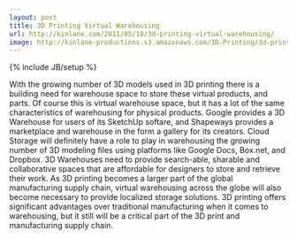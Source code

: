 ```yaml
---
layout: post
title: 3D Printing Virtual Warehousing
url: http://kinlane.com/2011/05/18/3d-printing-virtual-warehousing/
image: http://kinlane-productions.s3.amazonaws.com/3D-Printing/3d-printing-warehousing.jpg
---
```

{% include JB/setup %}
<p>
     With the growing number of 3D models used in 3D printing there is a building need for warehouse space to store these virtual products, and parts. Of course this is virtual warehouse space, but it has a lot of the same characteristics of warehousing for physical products. Google provides a 3D Warehouse for users of its SketchUp softare, and Shapeways provides a marketplace and warehouse in the form a gallery for its creators. Cloud Storage will definitely have a role to play in warehousing the growing number of 3D modeling files using platforms like Google Docs, Box.net, and Dropbox. 3D Warehouses need to provide search-able, sharable and collaborative spaces that are affordable for designers to store and retrieve their work. As 3D printing becomes a larger part of the global manufacturing supply chain, virtual warehousing across the globe will also become necessary to provide localized storage solutions. 3D printing offers significant advantages over traditional manufacturing when it comes to warehousing, but it still will be a critical part of the 3D print and manufacturing supply chain.
</p>